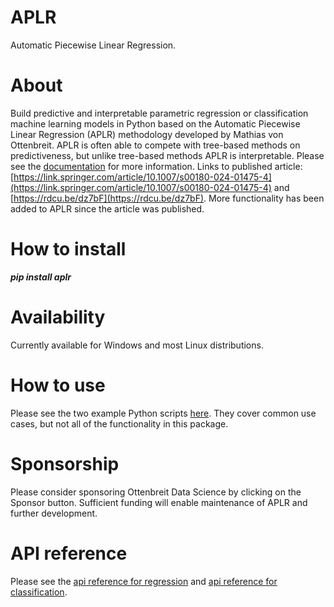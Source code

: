 # APLR
Automatic Piecewise Linear Regression.

# About
Build predictive and interpretable parametric regression or classification machine learning models in Python based on the Automatic Piecewise Linear Regression (APLR) methodology developed by Mathias von Ottenbreit. APLR is often able to compete with tree-based methods on predictiveness, but unlike tree-based methods APLR is interpretable. Please see the [documentation](https://github.com/ottenbreit-data-science/aplr/tree/main/documentation) for more information. Links to published article: [https://link.springer.com/article/10.1007/s00180-024-01475-4](https://link.springer.com/article/10.1007/s00180-024-01475-4) and [https://rdcu.be/dz7bF](https://rdcu.be/dz7bF). More functionality has been added to APLR since the article was published.

# How to install
***pip install aplr***

# Availability
Currently available for Windows and most Linux distributions.

# How to use
Please see the two example Python scripts [here](https://github.com/ottenbreit-data-science/aplr/tree/main/examples). They cover common use cases, but not all of the functionality in this package.

# Sponsorship
Please consider sponsoring Ottenbreit Data Science by clicking on the Sponsor button. Sufficient funding will enable maintenance of APLR and further development.

# API reference
Please see the [api reference for regression](https://github.com/ottenbreit-data-science/aplr/blob/main/API_REFERENCE_FOR_REGRESSION.md) and [api reference for classification](https://github.com/ottenbreit-data-science/aplr/blob/main/API_REFERENCE_FOR_CLASSIFICATION.md).
